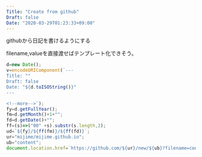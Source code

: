 ```yaml
---
Title: "Create from github"
Draft: false
Date: "2020-03-29T01:23:33+09:00"
---
```


githubから日記を書けるようにする

<!--more-->

filename,valueを直接渡せばテンプレート化できそう。

```javascript
d=new Date();
v=encodeURIComponent(`---
Title: ""
Draft: false
Date: "${d.toISOString()}"
---

<!--more-->`);
fy=d.getFullYear();
fm=d.getMonth()+1+"";
fd=d.getDate()+"";
ff=(s)=>("00" +s).substr(s.length,2);
ud=`${fy}/${ff(fm)}/${ff(fd)}`;
ur="mijime/mijime.github.io";
ub="content";
document.location.href=`https://github.com/${ur}/new/${ub}?filename=content/post/${ud}/index.md&value=${v}`;
```
